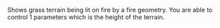 Shows grass terrain being lit on fire by a fire geometry.
You are able to control 1 parameters which is the height of the terrain.
